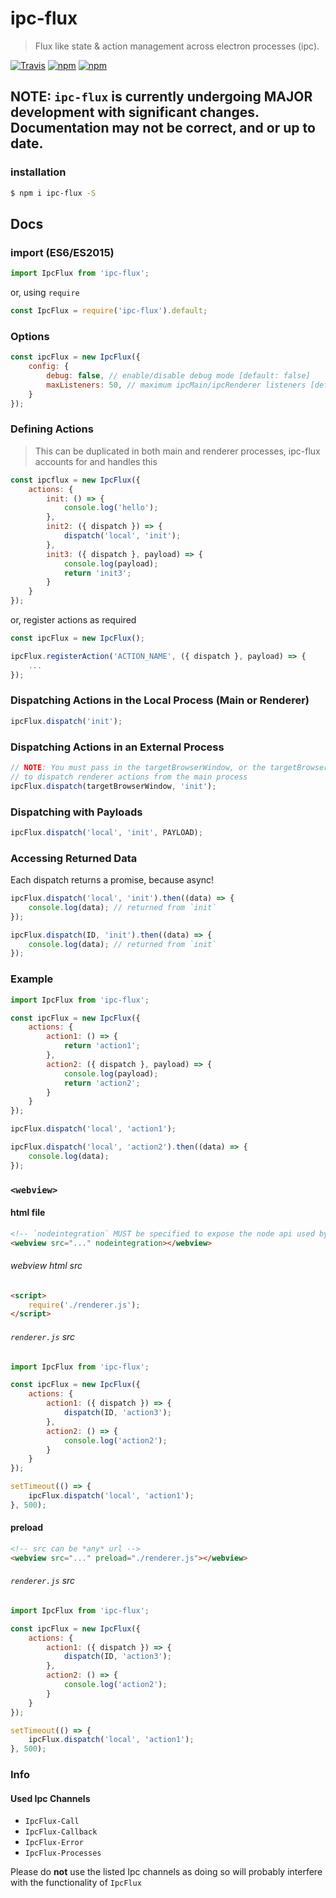 # ipc-flux
> Flux like state & action management across electron processes (ipc).

[![Travis](https://img.shields.io/travis/harryparkdotio/ipc-flux.svg?style=flat-square)](https://travis-ci.org/harryparkdotio/ipc-flux/)
[![npm](https://img.shields.io/npm/v/ipc-flux.svg?style=flat-square)](https://www.npmjs.com/package/ipc-flux)
[![npm](https://img.shields.io/npm/dt/ipc-flux.svg?style=flat-square)](https://www.npmjs.com/package/ipc-flux)


## NOTE: `ipc-flux` is currently undergoing MAJOR development with significant changes. Documentation may not be correct, and or up to date.

### installation
```bash
$ npm i ipc-flux -S
```

## Docs

### import (ES6/ES2015)
```js
import IpcFlux from 'ipc-flux';
```

or, using `require`

```js
const IpcFlux = require('ipc-flux').default;
```

### Options

```js
const ipcFlux = new IpcFlux({
	config: {
		debug: false, // enable/disable debug mode [default: false]
		maxListeners: 50, // maximum ipcMain/ipcRenderer listeners [default: 50]
	}
});
```

### Defining Actions

> This can be duplicated in both main and renderer processes, ipc-flux accounts for and handles this

```js
const ipcflux = new IpcFlux({
	actions: {
		init: () => {
			console.log('hello');
		},
		init2: ({ dispatch }) => {
			dispatch('local', 'init');
		},
		init3: ({ dispatch }, payload) => {
			console.log(payload);
			return 'init3';
		}
	}
});
```

or, register actions as required

```js
const ipcFlux = new IpcFlux();

ipcFlux.registerAction('ACTION_NAME', ({ dispatch }, payload) => {
	...
});
```

### Dispatching Actions in the Local Process (Main or Renderer)

```js
ipcFlux.dispatch('init');
```

### Dispatching Actions in an External Process

```js
// NOTE: You must pass in the targetBrowserWindow, or the targetBrowserWindow id, or the defined instance id
// to dispatch renderer actions from the main process
ipcFlux.dispatch(targetBrowserWindow, 'init');
```

### Dispatching with Payloads

```js
ipcFlux.dispatch('local', 'init', PAYLOAD);
```

### Accessing Returned Data

Each dispatch returns a promise, because async!

```js
ipcFlux.dispatch('local', 'init').then((data) => {
	console.log(data); // returned from `init`
});

ipcFlux.dispatch(ID, 'init').then((data) => {
	console.log(data); // returned from `init`
});
```

### Example

```js
import IpcFlux from 'ipc-flux';

const ipcFlux = new IpcFlux({
	actions: {
		action1: () => {
			return 'action1';
		},
		action2: ({ dispatch }, payload) => {
			console.log(payload);
			return 'action2';
		}
	}
});

ipcFlux.dispatch('local', 'action1');

ipcFlux.dispatch('local', 'action2').then((data) => {
	console.log(data);
});
```

### `<webview>`
#### html file

```html
<!-- `nodeintegration` MUST be specified to expose the node api used by ipc-flux -->
<webview src="..." nodeintegration></webview>
```

###### *webview html src*

```html
<script>
	require('./renderer.js');
</script>
```

###### *`renderer.js` src*

```js
import IpcFlux from 'ipc-flux';

const ipcFlux = new IpcFlux({
	actions: {
		action1: ({ dispatch }) => {
			dispatch(ID, 'action3');
		},
		action2: () => {
			console.log('action2');
		}
	}
});

setTimeout(() => {
	ipcFlux.dispatch('local', 'action1');
}, 500);
```

#### preload

```html
<!-- src can be *any* url -->
<webview src="..." preload="./renderer.js"></webview>
```

###### *`renderer.js` src*

```js
import IpcFlux from 'ipc-flux';

const ipcFlux = new IpcFlux({
	actions: {
		action1: ({ dispatch }) => {
			dispatch(ID, 'action3');
		},
		action2: () => {
			console.log('action2');
		}
	}
});

setTimeout(() => {
	ipcFlux.dispatch('local', 'action1');
}, 500);
```

### Info
#### Used Ipc Channels
- `IpcFlux-Call`
- `IpcFlux-Callback`
- `IpcFlux-Error`
- `IpcFlux-Processes`

Please do **not** use the listed Ipc channels as doing so will probably interfere with the functionality of `IpcFlux`
